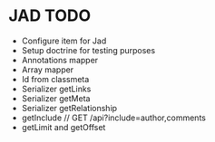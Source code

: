 # JAD TODO

* Configure item for Jad
* Setup doctrine for testing purposes
* Annotations mapper
* Array mapper
* Id from classmeta
* Serializer getLinks
* Serializer getMeta
* Serializer getRelationship
* getInclude // GET /api?include=author,comments
* getLimit and getOffset

